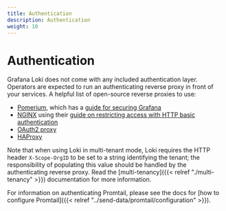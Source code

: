 ```yaml
---
title: Authentication
description: Authentication
weight: 10
---
```

# Authentication

Grafana Loki does not come with any included authentication layer. Operators are
expected to run an authenticating reverse proxy in front of your services. A helpful list of open-source reverse proxies to use:

-  [Pomerium](https://www.pomerium.com/docs), which has a [guide for securing Grafana](https://www.pomerium.com/docs/guides/grafana)
-  [NGINX](https://docs.nginx.com/nginx/) using their [guide on restricting access with HTTP basic authentication](https://docs.nginx.com/nginx/admin-guide/security-controls/configuring-http-basic-authentication/)
-  [OAuth2 proxy](https://github.com/oauth2-proxy/oauth2-proxy)
-  [HAProxy](https://www.haproxy.org/)


Note that when using Loki in multi-tenant mode, Loki requires the HTTP header
`X-Scope-OrgID` to be set to a string identifying the tenant; the responsibility
of populating this value should be handled by the authenticating reverse proxy.
Read the [multi-tenancy]({{< relref "./multi-tenancy" >}}) documentation for more information.

For information on authenticating Promtail, please see the docs for [how to
configure Promtail]({{< relref "../send-data/promtail/configuration" >}}).

